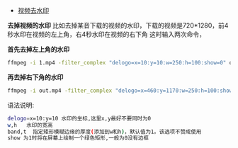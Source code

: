 - [视频去水印](https://blog.csdn.net/tianshan2010/article/details/104738414)

**去掉视频的水印**
 比如去掉某音下载的视频的水印，下载的视频是720*1280，前4秒水印在视频的左上角，右4秒水印在视频的右下角
 这时输入两次命令，

**首先去掉左上角的水印**

```bash
ffmpeg -i 1.mp4 -filter_complex "delogo=x=10:y=10:w=250:h=100:show=0" out.mp4
```

**再去掉右下角的水印**

```bash
ffmpeg -i out.mp4 -filter_complex "delogo=x=460:y=1170:w=250:h=100:show=0" out2.mp4
```

语法说明:

```bash
delogo=x=10:y=10 水印的坐标,这里x,y最好不要同时为0
w,h   水印的宽高
band,t  指定矩形模糊边缘的厚度(添加到w和h)，默认值为1。该选项不赞成使用
show 为1时将在屏幕上绘制一个绿色矩形,一般为0没有边框
```